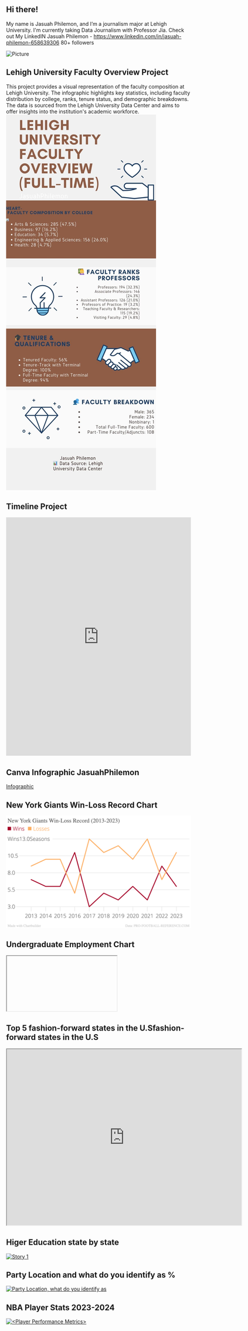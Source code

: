 ## Hi there!

My name is Jasuah Philemon, and I’m a journalism major at Lehigh University. I'm currently taking Data Journalism with Professor Jia.
Check out My LinkedIN Jasuah Philemon - https://www.linkedin.com/in/jasuah-philemon-658639306
80+ followers

![Picture](https://github.com/Jasuah/Jasuah.github.io/blob/main/6ECD905F-9DF3-4F48-8D34-FFE8A86786D8.jpeg?raw=true) 

## Lehigh University Faculty Overview Project 

This project provides a visual representation of the faculty composition at Lehigh University. The infographic highlights key statistics, including faculty distribution by college, ranks, tenure status, and demographic breakdowns. The data is sourced from the Lehigh University Data Center and aims to offer insights into the institution's academic workforce.
![Infographic](https://github.com/Jasuah/Jasuah.github.io/blob/main/Blue%20Entrepreneur%20Personalities%20Business%20Infographic.jpg?raw=true)

## Timeline Project

<iframe src='https://cdn.knightlab.com/libs/timeline3/latest/embed/index.html?source=v2:2PACX-1vSJNygzuyoJlxabEV3nSV60zLSNkom_AoGlU434vkD1yIOYtZ6Dem6rcWfovKeCWlcjIbDSC72ICTb_&font=Default&lang=en&initial_zoom=2&height=650' width='100%' height='650' webkitallowfullscreen mozallowfullscreen allowfullscreen frameborder='0'></iframe>

## Canva Infographic JasuahPhilemon 
[Infographic](https://www.canva.com/design/DAGljaYkMBc/ZkfIrTcJZtZTDIknwK0pvA/viewutm_content=DAGljaYkMBc&utm_campaign=designshare&utm_medium=link2&utm_source=uniquelinks&utlId=h2808710f76)

## New York Giants Win-Loss Record Chart
![picture](https://github.com/Jasuah/Jasuah.github.io/blob/main/New_York_Giants_Win-Loss_Record_(2013-2023)_Wins_Losses_chartbuilder.png?raw=true)

## Undergraduate Employment Chart
<iframe ![Percent_of_undergradutate_employment__37 3_chartbuilder (1)](https://github.com/user-attachments/assets/f574a22c-84ca-4a03-8f75-3a34aaf53045>

## Top 20 Cycling Cities Map
<iframe src="https://www.google.com/maps/d/u/0/embed?mid=1GQ3hoBZUyHgRn7z_-nCyEXpysf2x744&ehbc=2E312F" width="640" height="480"></iframe>

## Top 5 fashion-forward states in the U.Sfashion-forward states in the U.S 
<iframe src="https://www.google.com/maps/d/u/0/embed?mid=12QEhu4inM6_aNHsNBIMMILVAxs42wvQ&ehbc=2E312F" width="640" height="480"></iframe>

## Higer Education state by state 
<div class='tableauPlaceholder' id='viz1744125348745' style='position: relative'><noscript><a href='#'><img alt='Story 1 ' src='https:&#47;&#47;public.tableau.com&#47;static&#47;images&#47;RD&#47;RDFBNRNBX&#47;1_rss.png' style='border: none' /></a></noscript><object class='tableauViz'  style='display:none;'><param name='host_url' value='https%3A%2F%2Fpublic.tableau.com%2F' /> <param name='embed_code_version' value='3' /> <param name='path' value='shared&#47;RDFBNRNBX' /> <param name='toolbar' value='yes' /><param name='static_image' value='https:&#47;&#47;public.tableau.com&#47;static&#47;images&#47;RD&#47;RDFBNRNBX&#47;1.png' /> <param name='animate_transition' value='yes' /><param name='display_static_image' value='yes' /><param name='display_spinner' value='yes' /><param name='display_overlay' value='yes' /><param name='display_count' value='yes' /><param name='language' value='en-US' /></object></div>  <script type='text/javascript'> var divElement = document.getElementById('viz1744125348745');  var vizElement = divElement.getElementsByTagName('object')[0];             vizElement.style.width='1016px';vizElement.style.height='991px'; var scriptElement = document.createElement('script');scriptElement.src = 'https://public.tableau.com/javascripts/api/viz_v1.js'; vizElement.parentNode.insertBefore(scriptElement, vizElement);</script>

## Party Location and what do you identify as %
<div class='tableauPlaceholder' id='viz1744125466697' style='position: relative'><noscript><a href='#'><img alt='Party Location, what do you identify as ' src='https:&#47;&#47;public.tableau.com&#47;static&#47;images&#47;Pa&#47;PartLocationandWhatdoyouidentifyas&#47;PartyLocationwhatdoyouidentifyas&#47;1_rss.png' style='border: none' /></a></noscript><object class='tableauViz'  style='display:none;'><param name='host_url' value='https%3A%2F%2Fpublic.tableau.com%2F' /> <param name='embed_code_version' value='3' /> <param name='site_root' value='' /><param name='name' value='PartLocationandWhatdoyouidentifyas&#47;PartyLocationwhatdoyouidentifyas' /><param name='tabs' value='no' /><param name='toolbar' value='yes' /><param name='static_image' value='https:&#47;&#47;public.tableau.com&#47;static&#47;images&#47;Pa&#47;PartLocationandWhatdoyouidentifyas&#47;PartyLocationwhatdoyouidentifyas&#47;1.png' /> <param name='animate_transition' value='yes' /><param name='display_static_image' value='yes' /><param name='display_spinner' value='yes' /><param name='display_overlay' value='yes' /><param name='display_count' value='yes' /><param name='language' value='en-US' /></object></div> <script type='text/javascript'> var divElement = document.getElementById('viz1744125466697'); var vizElement = divElement.getElementsByTagName('object')[0]; vizElement.style.width='100%';vizElement.style.height=(divElement.offsetWidth*0.75)+'px'; var scriptElement = document.createElement('script'); scriptElement.src = 'https://public.tableau.com/javascripts/api/viz_v1.js'; vizElement.parentNode.insertBefore(scriptElement, vizElement);                </script>

## NBA Player Stats 2023-2024
<div class='tableauPlaceholder' id='viz1744127713795' style='position: relative'><noscript><a href='#'><img alt='&lt;Player Performance Metrics&gt; ' src='https:&#47;&#47;public.tableau.com&#47;static&#47;images&#47;Nb&#47;Nbaplayerstats2023-2024&#47;Sheet1&#47;1_rss.png' style='border: none' /></a></noscript><object class='tableauViz'  style='display:none;'><param name='host_url' value='https%3A%2F%2Fpublic.tableau.com%2F' /> <param name='embed_code_version' value='3' /> <param name='site_root' value='' /><param name='name' value='Nbaplayerstats2023-2024&#47;Sheet1' /><param name='tabs' value='no' /><param name='toolbar' value='yes' /><param name='static_image' value='https:&#47;&#47;public.tableau.com&#47;static&#47;images&#47;Nb&#47;Nbaplayerstats2023-2024&#47;Sheet1&#47;1.png' /> <param name='animate_transition' value='yes' /><param name='display_static_image' value='yes' /><param name='display_spinner' value='yes' /><param name='display_overlay' value='yes' /><param name='display_count' value='yes' /><param name='language' value='en-US' /></object></div> <script type='text/javascript'> var divElement = document.getElementById('viz1744127713795'); var vizElement = divElement.getElementsByTagName('object')[0]; vizElement.style.width='100%';vizElement.style.height=(divElement.offsetWidth*0.75)+'px'; var scriptElement = document.createElement('script'); scriptElement.src = 'https://public.tableau.com/javascripts/api/viz_v1.js'; vizElement.parentNode.insertBefore(scriptElement, vizElement);                </script>
